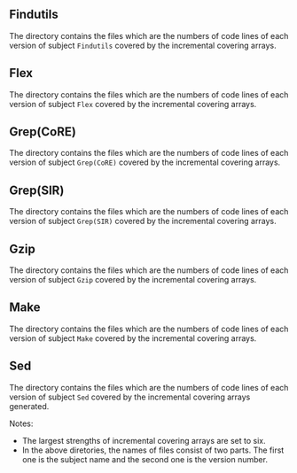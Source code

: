 Findutils
---------- 
The directory contains the files which are the numbers of code lines of each version of subject `Findutils` covered by the incremental covering arrays.

Flex
---------- 
The directory contains the files which are the numbers of code lines of each version of subject `Flex` covered by the incremental covering arrays.

Grep(CoRE)
---------- 
The directory contains the files which are the numbers of code lines of each version of subject `Grep(CoRE)` covered by the incremental covering arrays.

Grep(SIR)
---------- 
The directory contains the files which are the numbers of code lines of each version of subject `Grep(SIR)` covered by the incremental covering arrays.

Gzip
---------- 
The directory contains the files which are the numbers of code lines of each version of subject `Gzip` covered by the incremental covering arrays.

Make
---------- 
The directory contains the files which are the numbers of code lines of each version of subject `Make` covered by the incremental covering arrays.

Sed
---------- 
The directory contains the files which are the numbers of code lines of each version of subject `Sed` covered by the incremental covering arrays generated.


Notes:
* The largest strengths of incremental covering arrays are set to six. 
* In the above diretories, the names of files consist of two parts. The first one is the subject name and the second one is the version number.
